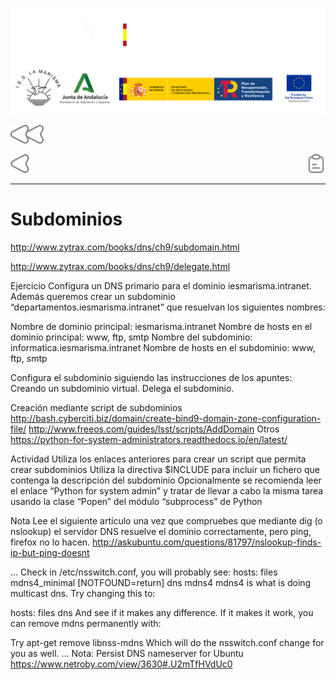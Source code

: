![](/.resGen/_bannerD.png#gh-dark-mode-only)
![](/.resGen/_bannerL.png#gh-light-mode-only)

<a href="/Tema2/readme.md"><img src="/.resGen/_back.svg" width="52.5"></a>

<a href="7.md"><img src="/.resGen/_arrow_r.svg" width="30"></a>
<a href="8.1.md"><img src="/.resGen/_notes.svg" width="30" align="right"></a>

---

# Subdominios

http://www.zytrax.com/books/dns/ch9/subdomain.html

http://www.zytrax.com/books/dns/ch9/delegate.html


Ejercicio
Configura un DNS primario para el dominio iesmarisma.intranet. Además queremos crear un subdominio “departamentos.iesmarisma.intranet” que resuelvan los siguientes nombres:

Nombre de dominio principal: iesmarisma.intranet
Nombre de hosts en el dominio principal: www, ftp, smtp
Nombre del subdominio: informatica.iesmarisma.intranet
Nombre de hosts en el subdominio: www, ftp, smtp

Configura el subdominio siguiendo las instrucciones de los apuntes:
Creando un subdominio virtual.
Delega el subdominio.

Creación mediante script de subdominios
http://bash.cyberciti.biz/domain/create-bind9-domain-zone-configuration-file/
http://www.freeos.com/guides/lsst/scripts/AddDomain
Otros
https://python-for-system-administrators.readthedocs.io/en/latest/

Actividad
Utiliza los enlaces anteriores para crear un script que permita crear subdominios
Utiliza la directiva $INCLUDE para incluir un fichero que contenga la descripción del subdominio
Opcionalmente se recomienda leer el enlace “Python for system admin” y tratar de llevar a cabo la misma tarea usando la clase “Popen” del módulo “subprocess” de Python

Nota
Lee el siguiente artículo una vez que compruebes que mediante dig (o nslookup) el servidor DNS resuelve el dominio correctamente, pero ping, firefox no lo hacen.
http://askubuntu.com/questions/81797/nslookup-finds-ip-but-ping-doesnt

...
Check in /etc/nsswitch.conf, you will probably see:
hosts: files mdns4_minimal [NOTFOUND=return] dns mdns4
mdns4 is what is doing multicast dns. Try changing this to:

hosts: files dns
And see if it makes any difference. If it makes it work, you can remove mdns permanently with:

Try apt-get remove libnss-mdns
Which will do the nsswitch.conf change for you as well.
…
Nota: Persist DNS nameserver for Ubuntu
https://www.netroby.com/view/3630#.U2mTfHVdUc0

